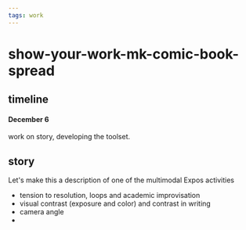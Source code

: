 ```yaml
---
tags: work
---
```



# show-your-work-mk-comic-book-spread

## timeline

#### December 6
work on story, developing the toolset.

## story
Let's make this a description of one of the multimodal Expos activities
* tension to resolution, loops and academic improvisation
* visual contrast (exposure and color) and contrast in writing
* camera angle
* 

